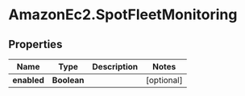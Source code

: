 # AmazonEc2.SpotFleetMonitoring

## Properties

Name | Type | Description | Notes
------------ | ------------- | ------------- | -------------
**enabled** | **Boolean** |  | [optional] 


